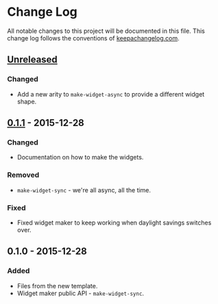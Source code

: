 # Change Log
All notable changes to this project will be documented in this file. This change log follows the conventions of [keepachangelog.com](http://keepachangelog.com/).

## [Unreleased][unreleased]
### Changed
- Add a new arity to `make-widget-async` to provide a different widget shape.

## [0.1.1] - 2015-12-28
### Changed
- Documentation on how to make the widgets.

### Removed
- `make-widget-sync` - we're all async, all the time.

### Fixed
- Fixed widget maker to keep working when daylight savings switches over.

## 0.1.0 - 2015-12-28
### Added
- Files from the new template.
- Widget maker public API - `make-widget-sync`.

[unreleased]: https://github.com/your-name/rivet.clj/compare/0.1.1...HEAD
[0.1.1]: https://github.com/your-name/rivet.clj/compare/0.1.0...0.1.1
